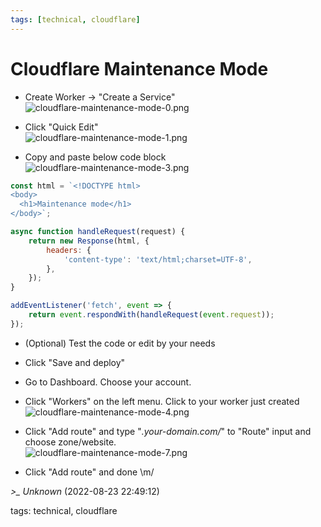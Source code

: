 ```yaml
---
tags: [technical, cloudflare]
---
```


# Cloudflare Maintenance Mode

- Create Worker -> "Create a Service"  
  ![cloudflare-maintenance-mode-0.png](/img/cloudflare-maintenance-mode-0.png)

- Click "Quick Edit"  
  ![cloudflare-maintenance-mode-1.png](/img/cloudflare-maintenance-mode-1.png)


- Copy and paste below code block  
  ![cloudflare-maintenance-mode-3.png](/img/cloudflare-maintenance-mode-3.png)

```javascript  
const html = `<!DOCTYPE html>  
<body>  
  <h1>Maintenance mode</h1>  
</body>`;

async function handleRequest(request) {  
    return new Response(html, {  
        headers: {  
            'content-type': 'text/html;charset=UTF-8',  
        },  
    });  
}

addEventListener('fetch', event => {  
    return event.respondWith(handleRequest(event.request));  
});  
```

- (Optional) Test the code or edit by your needs
- Click "Save and deploy"

- Go to Dashboard. Choose your account.

- Click "Workers" on the left menu. Click to your worker just created  
  ![cloudflare-maintenance-mode-4.png](/img/cloudflare-maintenance-mode-4.png)

- Click "Add route" and type "*.your-domain.com/*" to "Route" input and choose zone/website.  
  ![cloudflare-maintenance-mode-7.png](/img/cloudflare-maintenance-mode-7.png)

- Click "Add route" and done \m/

*>_ Unknown* (2022-08-23 22:49:12)

tags: technical, cloudflare

